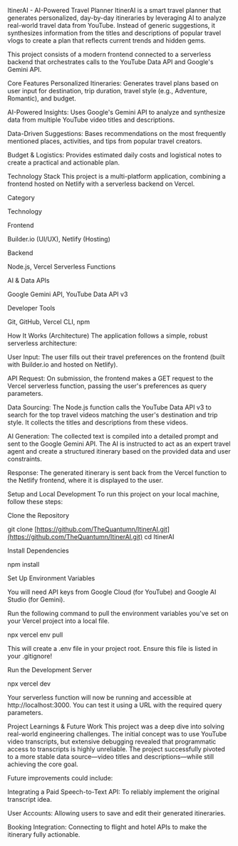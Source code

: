 ItinerAI - AI-Powered Travel Planner
ItinerAI is a smart travel planner that generates personalized, day-by-day itineraries by leveraging AI to analyze real-world travel data from YouTube. Instead of generic suggestions, it synthesizes information from the titles and descriptions of popular travel vlogs to create a plan that reflects current trends and hidden gems.

This project consists of a modern frontend connected to a serverless backend that orchestrates calls to the YouTube Data API and Google's Gemini API.

Core Features
Personalized Itineraries: Generates travel plans based on user input for destination, trip duration, travel style (e.g., Adventure, Romantic), and budget.

AI-Powered Insights: Uses Google's Gemini API to analyze and synthesize data from multiple YouTube video titles and descriptions.

Data-Driven Suggestions: Bases recommendations on the most frequently mentioned places, activities, and tips from popular travel creators.

Budget & Logistics: Provides estimated daily costs and logistical notes to create a practical and actionable plan.

Technology Stack
This project is a multi-platform application, combining a frontend hosted on Netlify with a serverless backend on Vercel.

Category

Technology

Frontend

Builder.io (UI/UX), Netlify (Hosting)

Backend

Node.js, Vercel Serverless Functions

AI & Data APIs

Google Gemini API, YouTube Data API v3

Developer Tools

Git, GitHub, Vercel CLI, npm

How It Works (Architecture)
The application follows a simple, robust serverless architecture:

User Input: The user fills out their travel preferences on the frontend (built with Builder.io and hosted on Netlify).

API Request: On submission, the frontend makes a GET request to the Vercel serverless function, passing the user's preferences as query parameters.

Data Sourcing: The Node.js function calls the YouTube Data API v3 to search for the top travel videos matching the user's destination and trip style. It collects the titles and descriptions from these videos.

AI Generation: The collected text is compiled into a detailed prompt and sent to the Google Gemini API. The AI is instructed to act as an expert travel agent and create a structured itinerary based on the provided data and user constraints.

Response: The generated itinerary is sent back from the Vercel function to the Netlify frontend, where it is displayed to the user.

Setup and Local Development
To run this project on your local machine, follow these steps:

Clone the Repository

git clone [https://github.com/TheQuantumn/ItinerAI.git](https://github.com/TheQuantumn/ItinerAI.git)
cd ItinerAI

Install Dependencies

npm install

Set Up Environment Variables

You will need API keys from Google Cloud (for YouTube) and Google AI Studio (for Gemini).

Run the following command to pull the environment variables you've set on your Vercel project into a local file.

npx vercel env pull

This will create a .env file in your project root. Ensure this file is listed in your .gitignore!

Run the Development Server

npx vercel dev

Your serverless function will now be running and accessible at http://localhost:3000. You can test it using a URL with the required query parameters.

Project Learnings & Future Work
This project was a deep dive into solving real-world engineering challenges. The initial concept was to use YouTube video transcripts, but extensive debugging revealed that programmatic access to transcripts is highly unreliable. The project successfully pivoted to a more stable data source—video titles and descriptions—while still achieving the core goal.

Future improvements could include:

Integrating a Paid Speech-to-Text API: To reliably implement the original transcript idea.

User Accounts: Allowing users to save and edit their generated itineraries.

Booking Integration: Connecting to flight and hotel APIs to make the itinerary fully actionable.
